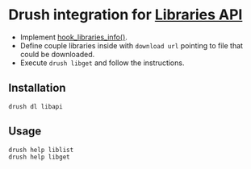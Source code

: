 # Drush integration for [Libraries API](https://drupal.org/project/libraries)

- Implement [hook_libraries_info()](http://www.drupalcontrib.org/api/drupal/contributions!libraries!libraries.api.php/function/hook_libraries_info/7).
- Define couple libraries inside with `download url` pointing to file that could be downloaded.
- Execute `drush libget` and follow the instructions.

## Installation

```
drush dl libapi
```

## Usage

```
drush help liblist
drush help libget
```
